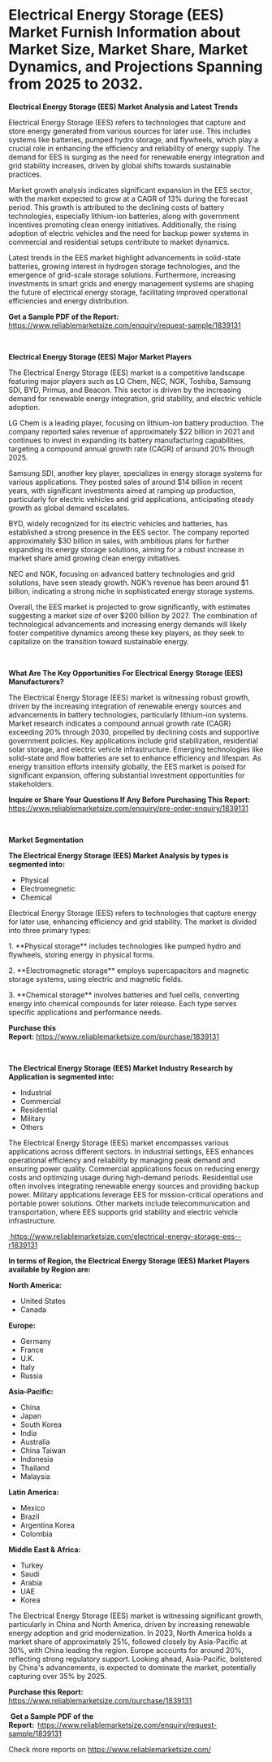 <p><h1>Electrical Energy Storage (EES) Market Furnish Information about Market Size, Market Share, Market Dynamics, and Projections Spanning from 2025 to 2032.</h1></p><p><strong>Electrical Energy Storage (EES) Market Analysis and Latest Trends</strong></p>
<p><p>Electrical Energy Storage (EES) refers to technologies that capture and store energy generated from various sources for later use. This includes systems like batteries, pumped hydro storage, and flywheels, which play a crucial role in enhancing the efficiency and reliability of energy supply. The demand for EES is surging as the need for renewable energy integration and grid stability increases, driven by global shifts towards sustainable practices.</p><p>Market growth analysis indicates significant expansion in the EES sector, with the market expected to grow at a CAGR of 13% during the forecast period. This growth is attributed to the declining costs of battery technologies, especially lithium-ion batteries, along with government incentives promoting clean energy initiatives. Additionally, the rising adoption of electric vehicles and the need for backup power systems in commercial and residential setups contribute to market dynamics. </p><p>Latest trends in the EES market highlight advancements in solid-state batteries, growing interest in hydrogen storage technologies, and the emergence of grid-scale storage solutions. Furthermore, increasing investments in smart grids and energy management systems are shaping the future of electrical energy storage, facilitating improved operational efficiencies and energy distribution.</p></p>
<p><strong>Get a Sample PDF of the Report:&nbsp;</strong> <a href="https://www.reliablemarketsize.com/enquiry/request-sample/1839131?utm_campaign=2233&utm_medium=2&utm_source=Github&utm_content=ia&utm_term=14022025&utm_id=electrical-energy-storage-ees">https://www.reliablemarketsize.com/enquiry/request-sample/1839131</a></p>
<p>&nbsp;</p>
<p><strong>Electrical Energy Storage (EES) Major Market Players</strong></p>
<p><p>The Electrical Energy Storage (EES) market is a competitive landscape featuring major players such as LG Chem, NEC, NGK, Toshiba, Samsung SDI, BYD, Primus, and Beacon. This sector is driven by the increasing demand for renewable energy integration, grid stability, and electric vehicle adoption.</p><p>LG Chem is a leading player, focusing on lithium-ion battery production. The company reported sales revenue of approximately $22 billion in 2021 and continues to invest in expanding its battery manufacturing capabilities, targeting a compound annual growth rate (CAGR) of around 20% through 2025.</p><p>Samsung SDI, another key player, specializes in energy storage systems for various applications. They posted sales of around $14 billion in recent years, with significant investments aimed at ramping up production, particularly for electric vehicles and grid applications, anticipating steady growth as global demand escalates.</p><p>BYD, widely recognized for its electric vehicles and batteries, has established a strong presence in the EES sector. The company reported approximately $30 billion in sales, with ambitious plans for further expanding its energy storage solutions, aiming for a robust increase in market share amid growing clean energy initiatives.</p><p>NEC and NGK, focusing on advanced battery technologies and grid solutions, have seen steady growth. NGK’s revenue has been around $1 billion, indicating a strong niche in sophisticated energy storage systems.</p><p>Overall, the EES market is projected to grow significantly, with estimates suggesting a market size of over $200 billion by 2027. The combination of technological advancements and increasing energy demands will likely foster competitive dynamics among these key players, as they seek to capitalize on the transition toward sustainable energy.</p></p>
<p>&nbsp;</p>
<p><strong>What Are The Key Opportunities For Electrical Energy Storage (EES) Manufacturers?</strong></p>
<p><p>The Electrical Energy Storage (EES) market is witnessing robust growth, driven by the increasing integration of renewable energy sources and advancements in battery technologies, particularly lithium-ion systems. Market research indicates a compound annual growth rate (CAGR) exceeding 20% through 2030, propelled by declining costs and supportive government policies. Key applications include grid stabilization, residential solar storage, and electric vehicle infrastructure. Emerging technologies like solid-state and flow batteries are set to enhance efficiency and lifespan. As energy transition efforts intensify globally, the EES market is poised for significant expansion, offering substantial investment opportunities for stakeholders.</p></p>
<p><strong>Inquire or Share Your Questions If Any Before Purchasing This Report:</strong> <a href="https://www.reliablemarketsize.com/enquiry/pre-order-enquiry/1839131?utm_campaign=2233&utm_medium=2&utm_source=Github&utm_content=ia&utm_term=14022025&utm_id=electrical-energy-storage-ees">https://www.reliablemarketsize.com/enquiry/pre-order-enquiry/1839131</a></p>
<p>&nbsp;</p>
<p><strong>Market Segmentation</strong></p>
<p><strong>The Electrical Energy Storage (EES) Market Analysis by types is segmented into:</strong></p>
<p><ul><li>Physical</li><li>Electromegnetic</li><li>Chemical</li></ul></p>
<p><p>Electrical Energy Storage (EES) refers to technologies that capture energy for later use, enhancing efficiency and grid stability. The market is divided into three primary types: </p><p>1. **Physical storage** includes technologies like pumped hydro and flywheels, storing energy in physical forms.  </p><p>2. **Electromagnetic storage** employs supercapacitors and magnetic storage systems, using electric and magnetic fields.  </p><p>3. **Chemical storage** involves batteries and fuel cells, converting energy into chemical compounds for later release. Each type serves specific applications and performance needs.</p></p>
<p><strong>Purchase this Report:&nbsp;</strong><a href="https://www.reliablemarketsize.com/purchase/1839131?utm_campaign=2233&utm_medium=2&utm_source=Github&utm_content=ia&utm_term=14022025&utm_id=electrical-energy-storage-ees">https://www.reliablemarketsize.com/purchase/1839131</a></p>
<p>&nbsp;</p>
<p><strong>The Electrical Energy Storage (EES) Market Industry Research by Application is segmented into:</strong></p>
<p><ul><li>Industrial</li><li>Commercial</li><li>Residential</li><li>Military</li><li>Others</li></ul></p>
<p><p>The Electrical Energy Storage (EES) market encompasses various applications across different sectors. In industrial settings, EES enhances operational efficiency and reliability by managing peak demand and ensuring power quality. Commercial applications focus on reducing energy costs and optimizing usage during high-demand periods. Residential use often involves integrating renewable energy sources and providing backup power. Military applications leverage EES for mission-critical operations and portable power solutions. Other markets include telecommunication and transportation, where EES supports grid stability and electric vehicle infrastructure.</p></p>
<p><a href="https://www.reliablemarketsize.com/electrical-energy-storage-ees--r1839131?utm_campaign=2233&utm_medium=2&utm_source=Github&utm_content=ia&utm_term=14022025&utm_id=electrical-energy-storage-ees">&nbsp;https://www.reliablemarketsize.com/electrical-energy-storage-ees--r1839131</a></p>
<p><strong>In terms of Region, the Electrical Energy Storage (EES) Market Players available by Region are:</strong></p>
<p>
    <p> <strong> North America: </strong>
        <ul>
            <li>United States</li>
            <li>Canada</li>
        </ul>
        </p> 
    <p> <strong> Europe: </strong>
        <ul>
            <li>Germany</li>
            <li>France</li>
            <li>U.K.</li>
            <li>Italy</li>
            <li>Russia</li>
        </ul>
        </p> 
    <p> <strong> Asia-Pacific: </strong>
        <ul>
            <li>China</li>
            <li>Japan</li>
            <li>South Korea</li>
            <li>India</li>
            <li>Australia</li>
            <li>China Taiwan</li>
            <li>Indonesia</li>
            <li>Thailand</li>
            <li>Malaysia</li>
        </ul>
        </p> 
    <p> <strong> Latin America: </strong>
        <ul>
            <li>Mexico</li>
            <li>Brazil</li>
            <li>Argentina Korea</li>
            <li>Colombia</li>
        </ul>
        </p> 
    <p> <strong> Middle East & Africa: </strong>
        <ul>
            <li>Turkey</li>
            <li>Saudi</li>
            <li>Arabia</li>
            <li>UAE</li>
            <li>Korea</li>
        </ul>
    </p>
    </p>
<p><p>The Electrical Energy Storage (EES) market is witnessing significant growth, particularly in China and North America, driven by increasing renewable energy adoption and grid modernization. In 2023, North America holds a market share of approximately 25%, followed closely by Asia-Pacific at 30%, with China leading the region. Europe accounts for around 20%, reflecting strong regulatory support. Looking ahead, Asia-Pacific, bolstered by China's advancements, is expected to dominate the market, potentially capturing over 35% by 2025.</p></p>
<p><strong>Purchase this Report: </strong><a href="https://www.reliablemarketsize.com/purchase/1839131?utm_campaign=2233&utm_medium=2&utm_source=Github&utm_content=ia&utm_term=14022025&utm_id=electrical-energy-storage-ees">https://www.reliablemarketsize.com/purchase/1839131</a></p>
<p>&nbsp;<strong>Get a Sample PDF of the Report:&nbsp;&nbsp;</strong><a href="https://www.reliablemarketsize.com/enquiry/request-sample/1839131?utm_campaign=2233&utm_medium=2&utm_source=Github&utm_content=ia&utm_term=14022025&utm_id=electrical-energy-storage-ees">https://www.reliablemarketsize.com/enquiry/request-sample/1839131</a></p>
<p><strong></strong></p>
<p>Check more reports on <a href="https://www.reliablemarketsize.com/?utm_campaign=2233&utm_medium=2&utm_source=Github&utm_content=ia&utm_term=14022025&utm_id=electrical-energy-storage-ees">https://www.reliablemarketsize.com/</a></p>